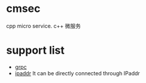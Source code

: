# cmsec
cpp micro service. c++ 微服务


# support list
- [grpc](https://github.com/grpc)
- [ipaddr](https://github.com/gmsec/micro/tree/master/example/main.go#80) It can be directly connected through IPaddr